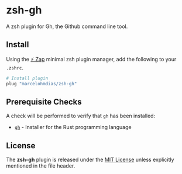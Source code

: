 # zsh-gh

A zsh plugin for Gh, the Github command line tool.

## Install

Using the [:zap: Zap](https://www.zapzsh.org/) minimal zsh plugin manager, add the following to your `.zshrc`.

```sh
# Install plugin
plug "marcelohmdias/zsh-gh"
```

## Prerequisite Checks

A check will be performed to verify that `gh` has been installed:

- [`gh`](https://cli.github.com/) - Installer for the Rust programming language

## License

The **zsh-gh** plugin is released under the [MIT License](https://github.com/marcelohmdias/zsh-gh/blob/main/LICENSE) unless explicitly mentioned in the file header.
